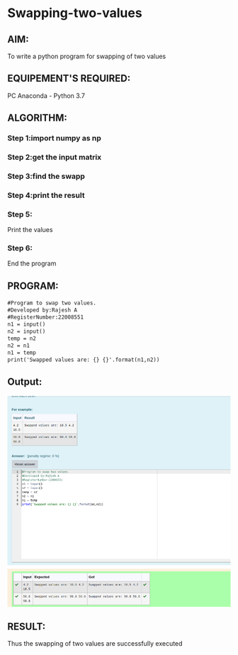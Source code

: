 # Swapping-two-values
## AIM:
To write a python program for swapping of two values
## EQUIPEMENT'S REQUIRED: 
PC
Anaconda - Python 3.7
## ALGORITHM: 
### Step 1:import numpy as np
### Step 2:get the input matrix
### Step 3:find the swapp 
### Step 4:print the result
### Step 5: 
Print the values
### Step 6: 
End the program
## PROGRAM:
```
#Program to swap two values.
#Developed by:Rajesh A 
#RegisterNumber:22008551
n1 = input()
n2 = input()
temp = n2
n2 = n1
n1 = temp
print('Swapped values are: {} {}'.format(n1,n2))
```
## Output:
![output1](swapped.png)



## RESULT:
Thus the swapping of two values are successfully executed



